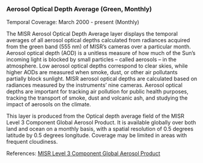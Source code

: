 ### Aerosol Optical Depth Average (Green, Monthly)
Temporal Coverage: March 2000 - present (Monthly)

The MISR Aerosol Optical Depth Average layer displays the temporal averages of all aerosol optical depths calculated from radiances acquired from the green band (555 nm) of MISR’s cameras over a particular month. Aerosol optical depth (AOD) is a unitless measure of how much of the Sun’s incoming light is blocked by small particles – called aerosols – in the atmosphere. Low aerosol optical depths correspond to clear skies, while higher AODs are measured when smoke, dust, or other air pollutants partially block sunlight. MISR aerosol optical depths are calculated based on radiances measured by the instruments’ nine cameras. Aerosol optical depths are important for tracking air pollution for public health purposes, tracking the transport of smoke, dust and volcanic ash, and studying the impact of aerosols on the climate.

This layer is produced from the Optical depth average field of the MISR Level 3 Component Global Aerosol Product. It is available globally over both land and ocean on a monthly basis, with a spatial resolution of 0.5 degrees latitude by 0.5 degrees longitude. Coverage may be limited in areas with frequent cloudiness.

References: [MISR Level 3 Component Global Aerosol Product](https://eosweb.larc.nasa.gov/project/misr/cgas_table)
